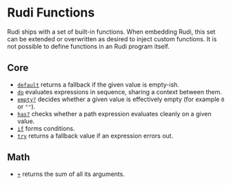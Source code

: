 # Rudi Functions

Rudi ships with a set of built-in functions. When embedding Rudi, this set can
be extended or overwritten as desired to inject custom functions. It is not
possible to define functions in an Rudi program itself.

## Core

* [`default`](core-default.md) returns a fallback if the given value is
  empty-ish.
* [`do`](core-do.md) evaluates expressions in sequence, sharing a context
  between them.
* [`empty?`](core-empty.md) decides whether a given value is effectively empty
  (for example `0` or `""`).
* [`has?`](core-has.md) checks whether a path expression evaluates cleanly on
  a given value.
* [`if`](core-if.md) forms conditions.
* [`try`](core-try.md) returns a fallback value if an expression errors out.

## Math

* [`+`](math-sum.md) returns the sum of all its arguments.
